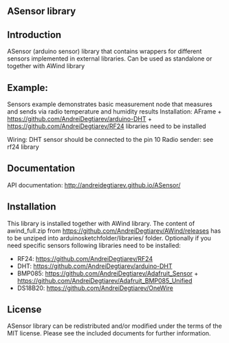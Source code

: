ASensor library
-------------
Introduction
------------
ASensor (arduino sensor) library that contains wrappers for different sensors implemented in external libraries. Can be used as standalone or together with AWind library

Example:
--------
Sensors example demonstrates basic measurement node that measures and sends via radio temperature and humidity results
Installation: AFrame + https://github.com/AndreiDegtiarev/arduino-DHT + https://github.com/AndreiDegtiarev/RF24 libraries need to be installed

Wiring: DHT sensor should be connected to the pin 10
Radio sender: see rf24 library

Documentation
------------
API documentation: http://andreidegtiarev.github.io/ASensor/

Installation
------------
This library is installed together with AWind library. The content of awind_full.zip from https://github.com/AndreiDegtiarev/AWind/releases has to be unziped into arduinosketchfolder/libraries/ folder.
Optionally if you need specific sensors following libraries need to be installed:
* RF24:    https://github.com/AndreiDegtiarev/RF24
* DHT:     https://github.com/AndreiDegtiarev/arduino-DHT
* BMP085:  https://github.com/AndreiDegtiarev/Adafruit_Sensor + https://github.com/AndreiDegtiarev/Adafruit_BMP085_Unified
* DS18B20: https://github.com/AndreiDegtiarev/OneWire

License
------------
ASensor library can be redistributed and/or modified under the terms of the MIT license. Please see the included documents for further information.

